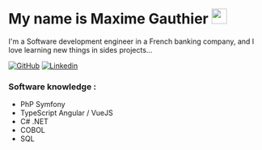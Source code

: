 # My name is Maxime Gauthier <img src="https://media.giphy.com/media/hvRJCLFzcasrR4ia7z/giphy.gif" width="30px" height="30px">

I'm a Software development engineer in a French banking company, and I love learning new things in sides projects...

[![GitHub](https://img.shields.io/badge/-GitHub-000000?style=flat-square&logo=GitHub&logoColor=white)](https://github.com/Neograaph)
[![Linkedin](https://img.shields.io/badge/-Linkedin-08C6F5?style=flat-square&logo=Linkedin&logoColor=white)](https://www.linkedin.com/in/maxime-gauthier45/)

### Software knowledge :

- PhP Symfony
- TypeScript Angular / VueJS
- C# .NET
- COBOL
- SQL
